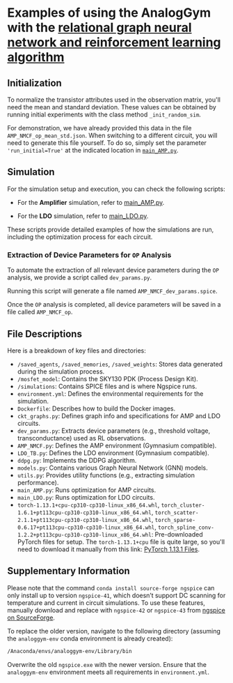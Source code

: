 # **Examples of using the AnalogGym with the [relational graph neural network and reinforcement learning algorithm](https://github.com/ChrisZonghaoLi/sky130_ldo_rl)**



## Initialization
To normalize the transistor attributes used in the observation matrix, you'll need the mean and standard deviation. 
These values can be obtained by running initial experiments with the class method `_init_random_sim`. 

For demonstration, we have already provided this data in the file `AMP_NMCF_op_mean_std.json`. 
When switching to a different circuit, you will need to generate this file yourself. 
To do so, simply set the parameter `'run_initial=True'` at the indicated location in [`main_AMP.py`](https://github.com/CODA-Team/AnalogGym/blob/main/RGNN_RL/main_AMP.py#L32).


## Simulation

For the simulation setup and execution, you can check the following scripts:

- For the **Amplifier** simulation, refer to [main_AMP.py](https://github.com/CODA-Team/AnalogGym/blob/main/RGNN_RL/main_AMP.py).


- For the **LDO** simulation, refer to [main_LDO.py](https://github.com/CODA-Team/AnalogGym/blob/main/RGNN_RL/main_LDO.py).


These scripts provide detailed examples of how the simulations are run, including the optimization process for each circuit.


### Extraction of Device Parameters for `OP` Analysis

To automate the extraction of all relevant device parameters during the `OP` analysis, we provide a script called `dev_params.py`. 

Running this script will generate a file named `AMP_NMCF_dev_params.spice`. 

Once the `OP` analysis is completed, all device parameters will be saved in a file called `AMP_NMCF_op`.

## File Descriptions

Here is a breakdown of key files and directories:

- `/saved_agents`, `/saved_memories`, `/saved_weights`: Stores data generated during the simulation process.
- `/mosfet_model`: Contains the SKY130 PDK (Process Design Kit).
- `/simulations`: Contains SPICE files and is where Ngspice runs.
- `environment.yml`: Defines the environmental requirements for the simulation.
- `Dockerfile`: Describes how to build the Docker images.
- `ckt_graphs.py`: Defines graph info and specifications for AMP and LDO circuits.
- `dev_params.py`: Extracts device parameters (e.g., threshold voltage, transconductance) used as RL observations.
- `AMP_NMCF.py`: Defines the AMP environment (Gymnasium compatible).
- `LDO_TB.py`: Defines the LDO environment (Gymnasium compatible).
- `ddpg.py`: Implements the DDPG algorithm.
- `models.py`: Contains various Graph Neural Network (GNN) models.
- `utils.py`: Provides utility functions (e.g., extracting simulation performance).
- `main_AMP.py`: Runs optimization for AMP circuits.
- `main_LDO.py`: Runs optimization for LDO circuits.
- `torch-1.13.1+cpu-cp310-cp310-linux_x86_64.whl`, `torch_cluster-1.6.1+pt113cpu-cp310-cp310-linux_x86_64.whl`, `torch_scatter-2.1.1+pt113cpu-cp310-cp310-linux_x86_64.whl`, `torch_sparse-0.6.17+pt113cpu-cp310-cp310-linux_x86_64.whl`, `torch_spline_conv-1.2.2+pt113cpu-cp310-cp310-linux_x86_64.whl`: Pre-downloaded PyTorch files for setup.
The `torch-1.13.1+cpu` file is quite large, so you'll need to download it manually from this link: [PyTorch 1.13.1 Files](https://pypi.org/project/torch/1.13.1/#files). 
## Supplementary Information

Please note that the command `conda install source-forge ngspice` can only install up to version `ngspice-41`, which doesn’t support DC scanning for temperature and current in circuit simulations. To use these features, manually download and replace with `ngspice-42` or `ngspice-43` from [ngspice on SourceForge](https://sourceforge.net/projects/ng-spice-rework/files/ng-spice-rework/43/).

To replace the older version, navigate to the following directory (assuming the `analoggym-env` conda environment is already created):

```bash
/Anaconda/envs/analoggym-env/Library/bin
```
Overwrite the old `ngspice.exe` with the newer version. Ensure that the `analoggym-env` environment meets all requirements in `environment.yml`.
